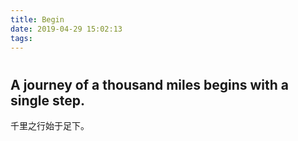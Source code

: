 ```yaml
---
title: Begin
date: 2019-04-29 15:02:13
tags:
---
```

#
A journey of a thousand miles begins with a single step.
-
千里之行始于足下。
#